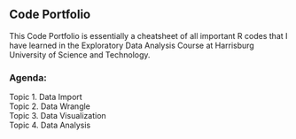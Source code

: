 ## Code Portfolio

This Code Portfolio is essentially a cheatsheet of all important R codes that I have learned in the Exploratory Data Analysis Course at Harrisburg University of Science and Technology. 

### Agenda:  
  Topic 1. Data Import  
  Topic 2. Data Wrangle  
  Topic 3. Data Visualization  
  Topic 4. Data Analysis  
